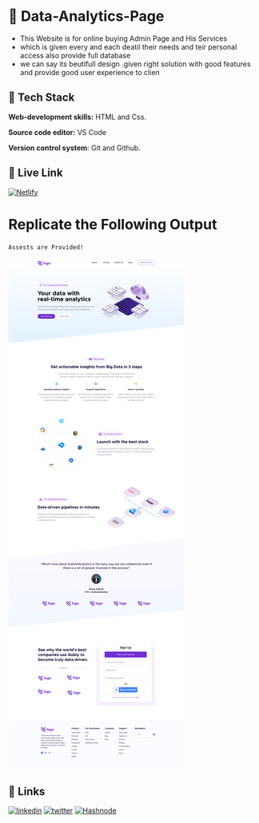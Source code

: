 # 🔗 Data-Analytics-Page

- This Website is for online buying Admin Page and His Services
- which is given every and each deatil their needs and teir personal access also provide full database
- we can say its beutifull design .given right solution with good features and provide good user experience to clien

 ## 🔗 Tech Stack

**Web-development skills:** HTML and Css.

**Source code editor:** VS Code

**Version control system**: Git and Github.

## 🔗 Live Link
 [![Netlify](https://img.shields.io/badge/netlify-%23000000.svg?style=for-the-badge&logo=netlify&logoColor=#00C7B7)](https://data-analytics-dj.netlify.app)


# Replicate the Following Output

`Assests are Provided!`

![Project 6](./Data%20Analytics%20Landing%20page.png)

## 🔗 Links

[![linkedin](https://img.shields.io/badge/linkedin-0A66C2?style=for-the-badge&logo=linkedin&logoColor=white)](https://www.linkedin.com/in/dipesh-joshi-2512a2162/)
[![twitter](https://img.shields.io/badge/twitter-1DA1F2?style=for-the-badge&logo=twitter&logoColor=white)](https://twitter.com/DipeshJ2310)
[![Hashnode](https://img.shields.io/badge/Hashnode-2962FF?style=for-the-badge&logo=hashnode&logoColor=white)](https://dipeshjoshi4.hashnode.dev/)
